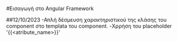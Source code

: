 #Εισαγωγή στο Angular Framework

##12/10/2023
-Απλή δέσμευση χαρακτηριστικού της κλάσης του component στο templata του component.
-Χρρήση του placeholder '{{<atribute_name>}}'

